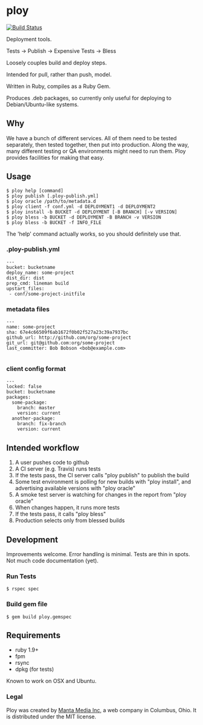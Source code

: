 # ploy

[![Build Status](https://travis-ci.org/mantacode/ploy.png?branch=master)](https://travis-ci.org/mantacode/ploy)

Deployment tools.

Tests -> Publish -> Expensive Tests -> Bless

Loosely couples build and deploy steps.

Intended for pull, rather than push, model.

Written in Ruby, compiles as a Ruby Gem.

Produces .deb packages, so currently only useful for deploying to Debian/Ubuntu-like
systems.

## Why

We have a bunch of different services. All of them need to be tested separately, then
tested together, then put into production. Along the way, many different testing or
QA environments might need to run them.  Ploy provides facilities for making that 
easy.

## Usage

```
$ ploy help [command]
$ ploy publish [.ploy-publish.yml]
$ ploy oracle /path/to/metadata.d
$ ploy client -f conf.yml -d DEPLOYMENT1 -d DEPLOYMENT2
$ ploy install -b BUCKET -d DEPLOYMENT [-B BRANCH] [-v VERSION]
$ ploy bless -b BUCKET -d DEPLOYMENT -B BRANCH -v VERSION
$ ploy bless -b BUCKET -f INFO_FILE
```

The 'help' command actually works, so you should definitely use that.

### .ploy-publish.yml

```
---
bucket: bucketname
deploy_name: some-project
dist_dir: dist
prep_cmd: lineman build
upstart_files:
 - conf/some-project-initfile
```

### metadata files

```
---
name: some-project
sha: 67e4c66509f6ab1672f0b02f527a23c39a7937bc
github_url: http://github.com/org/some-project
git_url: git@github.com:org/some-project
last_committer: Bob Bobson <bob@example.com>


```

### client config format

```
---
locked: false
bucket: bucketname
packages:
  some-package:
    branch: master
    version: current
  another-package:
    branch: fix-branch
    version: current
```

## Intended workflow

 1. A user pushes code to github
 2. A CI server (e.g. Travis) runs tests
 3. If the tests pass, the CI server calls "ploy publish" to publish the build
 4. Some test environment is polling for new builds with "ploy install", and
    advertising available versions with "ploy oracle"
 5. A smoke test server is watching for changes in the report from "ploy oracle"
 6. When changes happen, it runs more tests
 7. If the tests pass, it calls "ploy bless"
 8. Production selects only from blessed builds

## Development

Improvements welcome. Error handling is minimal. Tests are thin in spots. Not
much code documentation (yet).

### Run Tests

```
$ rspec spec
```

### Build gem file

```
$ gem build ploy.gemspec
```

## Requirements

 - ruby 1.9+
 - fpm
 - rsync
 - dpkg (for tests)

Known to work on OSX and Ubuntu.

### Legal

Ploy was created by [Manta Media Inc](http://www.manta.com/), a web company in 
Columbus, Ohio. It is distributed under the MIT license.
